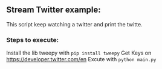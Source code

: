 ## Stream Twitter example:
This script keep watching a twitter and print the twitte.

### Steps to execute:
Install the lib tweepy with ```pip install tweepy```
Get Keys on https://developer.twitter.com/en
Excute with ```python main.py```